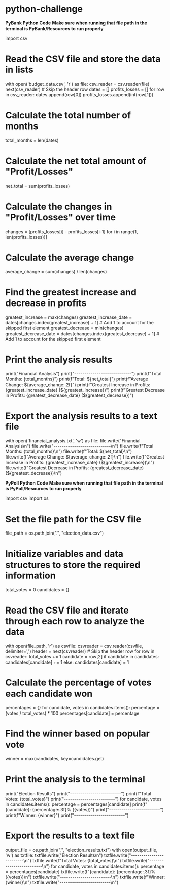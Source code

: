 # python-challenge

**PyBank Python Code**
**Make sure when running that file path in the terminal is PyBank/Resources to run properly**

import csv

# Read the CSV file and store the data in lists
with open('budget_data.csv', 'r') as file:
    csv_reader = csv.reader(file)
    next(csv_reader)  # Skip the header row
    dates = []
    profits_losses = []
    for row in csv_reader:
        dates.append(row[0])
        profits_losses.append(int(row[1]))

# Calculate the total number of months
total_months = len(dates)

# Calculate the net total amount of "Profit/Losses"
net_total = sum(profits_losses)

# Calculate the changes in "Profit/Losses" over time
changes = [profits_losses[i] - profits_losses[i-1] for i in range(1, len(profits_losses))]

# Calculate the average change
average_change = sum(changes) / len(changes)

# Find the greatest increase and decrease in profits
greatest_increase = max(changes)
greatest_increase_date = dates[changes.index(greatest_increase) + 1]  # Add 1 to account for the skipped first element
greatest_decrease = min(changes)
greatest_decrease_date = dates[changes.index(greatest_decrease) + 1]  # Add 1 to account for the skipped first element

# Print the analysis results
print("Financial Analysis")
print("----------------------------")
print(f"Total Months: {total_months}")
print(f"Total: ${net_total}")
print(f"Average Change: ${average_change:.2f}")
print(f"Greatest Increase in Profits: {greatest_increase_date} (${greatest_increase})")
print(f"Greatest Decrease in Profits: {greatest_decrease_date} (${greatest_decrease})")

# Export the analysis results to a text file
with open('financial_analysis.txt', 'w') as file:
    file.write("Financial Analysis\n")
    file.write("----------------------------\n")
    file.write(f"Total Months: {total_months}\n")
    file.write(f"Total: ${net_total}\n")
    file.write(f"Average Change: ${average_change:.2f}\n")
    file.write(f"Greatest Increase in Profits: {greatest_increase_date} (${greatest_increase})\n")
    file.write(f"Greatest Decrease in Profits: {greatest_decrease_date} (${greatest_decrease})\n")



**PyPoll Python Code**
**Make sure when running that file path in the terminal is PyPoll/Resources to run properly**

import csv
import os

# Set the file path for the CSV file
file_path = os.path.join(".", "election_data.csv")

# Initialize variables and data structures to store the required information
total_votes = 0
candidates = {}

# Read the CSV file and iterate through each row to analyze the data
with open(file_path, 'r') as csvfile:
    csvreader = csv.reader(csvfile, delimiter=',')
    header = next(csvreader)  # Skip the header row
    for row in csvreader:
        total_votes += 1
        candidate = row[2]
        if candidate in candidates:
            candidates[candidate] += 1
        else:
            candidates[candidate] = 1

# Calculate the percentage of votes each candidate won
percentages = {}
for candidate, votes in candidates.items():
    percentage = (votes / total_votes) * 100
    percentages[candidate] = percentage

# Find the winner based on popular vote
winner = max(candidates, key=candidates.get)

# Print the analysis to the terminal
print("Election Results")
print("-------------------------")
print(f"Total Votes: {total_votes}")
print("-------------------------")
for candidate, votes in candidates.items():
    percentage = percentages[candidate]
    print(f"{candidate}: {percentage:.3f}% ({votes})")
print("-------------------------")
print(f"Winner: {winner}")
print("-------------------------")

# Export the results to a text file
output_file = os.path.join(".", "election_results.txt")
with open(output_file, 'w') as txtfile:
    txtfile.write("Election Results\n")
    txtfile.write("-------------------------\n")
    txtfile.write(f"Total Votes: {total_votes}\n")
    txtfile.write("-------------------------\n")
    for candidate, votes in candidates.items():
        percentage = percentages[candidate]
        txtfile.write(f"{candidate}: {percentage:.3f}% ({votes})\n")
    txtfile.write("-------------------------\n")
    txtfile.write(f"Winner: {winner}\n")
    txtfile.write("-------------------------\n")
